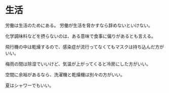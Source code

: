# 生活

労働は生活のためにある。
労働が生活を脅かすなら辞めないといけない。

化学調味料などを摂らないのは、ある意味で食事に偏りがあるとも言える。

飛行機の中は乾燥するので、感染症が流行ってなくてもマスクは持ち込んだ方がいい。

梅雨の間は除湿でいいけど、気温が上がってくると冷房にした方がいい。

空間に余裕があるなら、洗濯機と乾燥機は別々の方がいい。

夏はシャワーでもいい。
